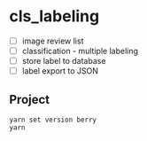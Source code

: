 # cls_labeling

- [ ] image review list
- [ ] classification - multiple labeling
- [ ] store label to database
- [ ] label export to JSON

## Project

```dotnetcli
yarn set version berry
yarn
```
